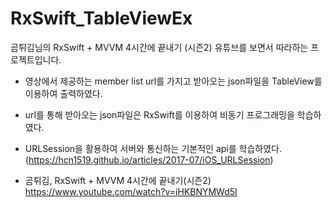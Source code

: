 # RxSwift_TableViewEx

곰튀김님의 RxSwift + MVVM 4시간에 끝내기 (시즌2) 유튜브를 보면서 따라하는 프로젝트입니다.

- 영상에서 제공하는 member list url를 가지고 받아오는 json파일을 TableView를 이용하여 출력하였다.

- url를 통해 받아오는 json파일은 RxSwift를 이용하여 비동기 프로그래밍을 학습하였다.

- URLSession을 활용하여 서버와 통신하는 기본적인 api를 학습하였다.
  (https://hcn1519.github.io/articles/2017-07/iOS_URLSession)


- 곰튀김, RxSwift + MVVM 4시간에 끝내기(시즌2)
https://www.youtube.com/watch?v=iHKBNYMWd5I
